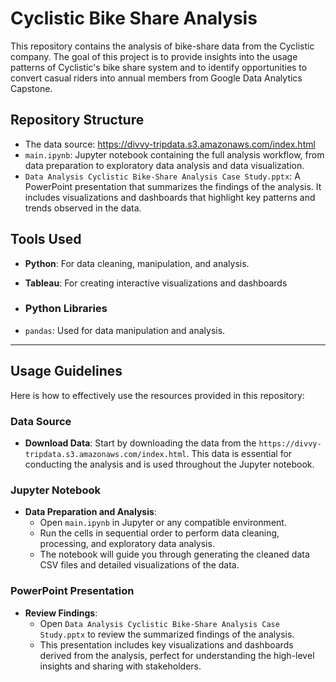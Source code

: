 # Cyclistic Bike Share Analysis

This repository contains the analysis of bike-share data from the Cyclistic company. The goal of this project is to provide insights into the usage patterns of Cyclistic's bike share system and to identify opportunities to convert casual riders into annual members from Google Data Analytics Capstone. 


## Repository Structure

- The data source: https://divvy-tripdata.s3.amazonaws.com/index.html
- `main.ipynb`: Jupyter notebook containing the full analysis workflow, from data preparation to exploratory data analysis and data visualization.
- `Data Analysis Cyclistic Bike-Share Analysis Case Study.pptx`: A PowerPoint presentation that summarizes the findings of the analysis. It includes visualizations and dashboards that highlight key patterns and trends observed in the data.

## Tools Used

- **Python**: For data cleaning, manipulation, and analysis.
- **Tableau**: For creating interactive visualizations and dashboards

- ### Python Libraries
- `pandas`: Used for data manipulation and analysis.

---------------------------------------------------------------------------------------
## Usage Guidelines

Here is how to effectively use the resources provided in this repository:

### Data Source
- **Download Data**: Start by downloading the data from the `https://divvy-tripdata.s3.amazonaws.com/index.html`. This data is essential for conducting the analysis and is used throughout the Jupyter notebook.

### Jupyter Notebook
- **Data Preparation and Analysis**:
  - Open `main.ipynb` in Jupyter or any compatible environment.
  - Run the cells in sequential order to perform data cleaning, processing, and exploratory data analysis.
  - The notebook will guide you through generating the cleaned data CSV files and detailed visualizations of the data.

### PowerPoint Presentation
- **Review Findings**:
  - Open `Data Analysis Cyclistic Bike-Share Analysis Case Study.pptx` to review the summarized findings of the analysis.
  - This presentation includes key visualizations and dashboards derived from the analysis, perfect for understanding the high-level insights and sharing with stakeholders.